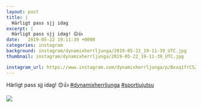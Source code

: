 ```yaml
---
layout: post
title: |
  Härligt pass sjj idag
excerpt: |
  Härligt pass sjj idag! 😊👍  
date:   2019-05-22 19:11:39 +0000
categories: instagram
background: instagram/dynamixherrljunga/2019-05-22_19-11-39_UTC.jpg
thumbnail: instagram/dynamixherrljunga/2019-05-22_19-11-39_UTC.jpg

instagram_url: https://www.instagram.com/dynamixherrljunga/p/Bxxq1frCS2Z
---
```

Härligt pass sjj idag! 😊👍 [#dynamixherrljunga](https://www.instagram.com/explore/tags/dynamixherrljunga/) [#sportjujutsu](https://www.instagram.com/explore/tags/sportjujutsu/)



<img src='{{ site.baseurl }}/instagram/dynamixherrljunga/2019-05-22_19-11-39_UTC.jpg' class='img-fluid' />
